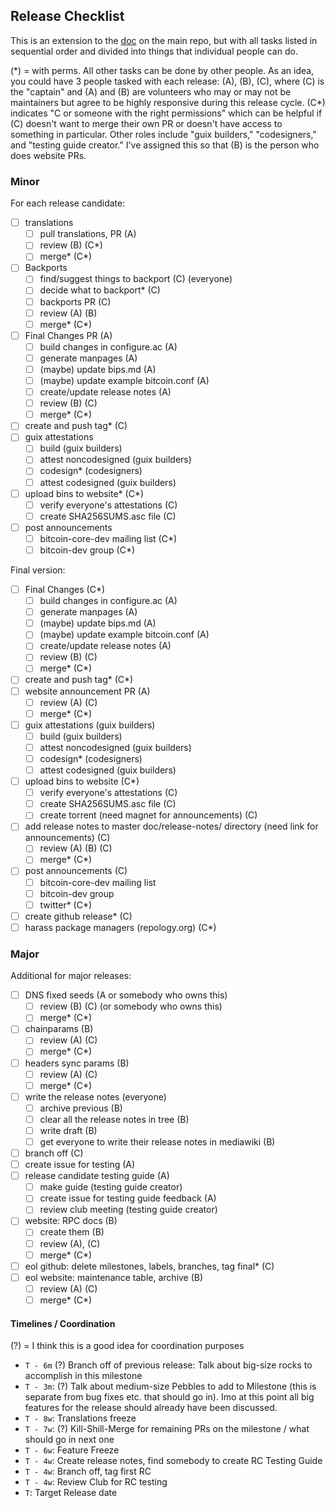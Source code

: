## Release Checklist

This is an extension to the [doc](https://github.com/bitcoin/bitcoin/blob/master/doc/release-process.md) on the main repo, but with all tasks listed in sequential order and divided into things that individual people can do.

(\*) = with perms. All other tasks can be done by other people.
As an idea, you could have 3 people tasked with each release: (A), (B), (C), where (C) is the "captain" and (A) and (B) are volunteers who may or may not be maintainers but agree to be highly responsive during this release cycle. (C*) indicates "C or someone with the right permissions" which can be helpful if (C) doesn't want to merge their own PR or doesn't have access to something in particular.
Other roles include "guix builders," "codesigners," and "testing guide creator." I've assigned this so that (B) is the person who does website PRs.

### Minor

For each release candidate:
- [ ] translations
	- [ ] pull translations, PR (A)
	- [ ] review (B) (C*)
	- [ ] merge\* (C*)
- [ ] Backports
	- [ ] find/suggest things to backport (C) (everyone)
	- [ ] decide what to backport\* (C)
	- [ ] backports PR (C)
	- [ ] review (A) (B)
	- [ ] merge\* (C*)
- [ ] Final Changes PR (A)
	- [ ] build changes in configure.ac (A)
	- [ ] generate manpages (A)
	- [ ] (maybe) update bips.md (A)
	- [ ] (maybe) update example bitcoin.conf (A)
	- [ ] create/update release notes (A)
	- [ ] review (B) (C)
	- [ ] merge\* (C*)
- [ ] create and push tag\* (C)
- [ ] guix attestations
	- [ ] build (guix builders)
	- [ ] attest noncodesigned (guix builders)
	- [ ] codesign\* (codesigners)
	- [ ] attest codesigned (guix builders)
- [ ] upload bins to website\* (C*)
	- [ ] verify everyone's attestations (C)
	- [ ] create SHA256SUMS.asc file (C)
- [ ] post announcements
	- [ ] bitcoin-core-dev mailing list (C*)
	- [ ] bitcoin-dev group (C*)

Final version:
- [ ] Final Changes (C*)
    - [ ] build changes in configure.ac (A)
	- [ ] generate manpages (A)
	- [ ] (maybe) update bips.md (A)
	- [ ] (maybe) update example bitcoin.conf (A)
	- [ ] create/update release notes (A)
	- [ ] review (B) (C)
	- [ ] merge\* (C*)
- [ ] create and push tag\* (C*)
- [ ] website announcement PR (A)
	- [ ] review (A) (C)
	- [ ] merge\* (C*)
- [ ] guix attestations (guix builders)
	- [ ] build (guix builders)
	- [ ] attest noncodesigned (guix builders)
	- [ ] codesign\* (codesigners)
	- [ ] attest codesigned (guix builders)
- [ ] upload bins to website (C*)
	- [ ] verify everyone's attestations (C)
	- [ ] create SHA256SUMS.asc file (C)
	- [ ] create torrent (need magnet for announcements) (C)
- [ ] add release notes to master doc/release-notes/ directory (need link for announcements) (C)
	- [ ] review (A) (B) (C)
	- [ ] merge\* (C*)
- [ ] post announcements (C)
	- [ ] bitcoin-core-dev mailing list
	- [ ] bitcoin-dev group
	- [ ] twitter\* (C*)
- [ ] create github release\* (C)
- [ ] harass package managers (repology.org) (C*)

### Major
Additional for major releases:
- [ ] DNS fixed seeds (A or somebody who owns this)
	- [ ] review (B) (C) (or somebody who owns this)
	- [ ] merge\* (C*)
- [ ] chainparams (B)
	- [ ] review (A) (C)
	- [ ] merge\* (C*)
- [ ] headers sync params (B)
	- [ ] review (A) (C)
	- [ ] merge\* (C*)
- [ ] write the release notes (everyone)
	- [ ] archive previous (B)
	- [ ] clear all the release notes in tree (B)
	- [ ] write draft (B)
	- [ ] get everyone to write their release notes in mediawiki (B)
- [ ] branch off (C)
- [ ] create issue for testing (A)
- [ ] release candidate testing guide (A)
	- [ ] make guide (testing guide creator)
	- [ ] create issue for testing guide feedback (A)
	- [ ] review club meeting (testing guide creator)
- [ ] website: RPC docs (B)
	- [ ] create them (B)
	- [ ] review (A), (C)
	- [ ] merge\* (C*)
- [ ] eol github: delete milestones, labels, branches, tag final\* (C)
- [ ] eol website: maintenance table, archive (B)
	- [ ] review (A) (C)
	- [ ] merge\* (C*)

#### Timelines / Coordination

(?) = I think this is a good idea for coordination purposes

- `T - 6m` (?) Branch off of previous release: Talk about big-size rocks to accomplish in this milestone
- `T - 3m`: (?) Talk about medium-size Pebbles to add to Milestone (this is separate from bug fixes etc. that should go in). Imo at this point all big features for the release should already have been discussed.
- `T - 8w`: Translations freeze
- `T - 7w`: (?) Kill-Shill-Merge for remaining PRs on the milestone / what should go in next one
- `T - 6w`: Feature Freeze
- `T - 4w`: Create release notes, find somebody to create RC Testing Guide
- `T - 4w`: Branch off, tag first RC
- `T - 4w`: Review Club for RC testing
- `T`: Target Release date

